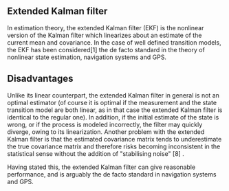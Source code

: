 ## Extended Kalman filter
In estimation theory, the extended Kalman filter (EKF) is the nonlinear version of the Kalman filter which linearizes about an estimate of the current mean and covariance. In the case of well defined transition models, the EKF has been considered[1] the de facto standard in the theory of nonlinear state estimation, navigation systems and GPS.

## Disadvantages

Unlike its linear counterpart, the extended Kalman filter in general is not an optimal estimator (of course it is optimal if the measurement and the state transition model are both linear, as in that case the extended Kalman filter is identical to the regular one). In addition, if the initial estimate of the state is wrong, or if the process is modeled incorrectly, the filter may quickly diverge, owing to its linearization. Another problem with the extended Kalman filter is that the estimated covariance matrix tends to underestimate the true covariance matrix and therefore risks becoming inconsistent in the statistical sense without the addition of "stabilising noise" [8] .

Having stated this, the extended Kalman filter can give reasonable performance, and is arguably the de facto standard in navigation systems and GPS.

